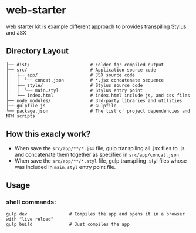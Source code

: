 # web-starter
web starter kit is example different approach to provides transpiling Stylus and JSX
## Directory Layout
```shell
├── dist/                       # Folder for compiled output
├── src/                        # Application source code
│   ├── app/                    # JSX source code
│   │  └── concat.json          # *.jsx concatenate sequence
│   ├── style/                  # Stylus source code
│   │  └── main.styl            # Stylus entry point
│   └── index.html              # index.html include js, and css files
├── node_modules/               # 3rd-party libraries and utilities
├── gulpfile.js                 # Gulpfile
└── package.json                # The list of project dependencies and NPM scripts
```

## How this exacly work?
- When save the `src/app/**/*.jsx` file, gulp transpiling all .jsx files to .js and concatenate them together as specified in `src/app/concat.json`
- When save the `src/app/**/*.styl` file, gulp transpiling .styl files whose was included in `main.styl` entry point file.

## Usage
### shell commands:
```shell
gulp dev                # Compiles the app and opens it in a browser with "live reload"
gulp build              # Just compiles the app
```